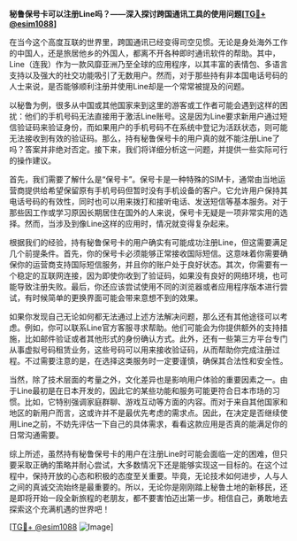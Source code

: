 **秘鲁保号卡可以注册Line吗？——深入探讨跨国通讯工具的使用问题[[TG💪+ @esim1088](https://t.me/s/esim1088)]**

在当今这个高度互联的世界里，跨国通讯已经变得司空见惯。无论是身处海外工作的中国人，还是旅居他乡的外国人，都离不开各种即时通讯软件的帮助。其中，Line（连我）作为一款风靡亚洲乃至全球的应用程序，以其丰富的表情包、多语言支持以及强大的社交功能吸引了无数用户。然而，对于那些持有非本国电话号码的人士来说，是否能够顺利注册并使用Line却是一个常常被提及的问题。

以秘鲁为例，很多从中国或其他国家来到这里的游客或工作者可能会遇到这样的困扰：他们的手机号码无法直接用于激活Line账号。这是因为Line要求新用户通过短信验证码来验证身份，而如果用户的手机号码不在系统中登记为活跃状态，则可能无法接收到有效的验证码。那么，持有秘鲁保号卡的用户真的就不能注册Line了吗？答案并非绝对否定。接下来，我们将详细分析这一问题，并提供一些实际可行的操作建议。

首先，我们需要了解什么是“保号卡”。保号卡是一种特殊的SIM卡，通常由当地运营商提供给希望保留原有手机号码但暂时没有手机设备的客户。它允许用户保持其电话号码的有效性，同时也可以用来拨打和接听电话、发送短信等基本服务。对于那些因工作或学习原因长期居住在国外的人来说，保号卡无疑是一项非常实用的选择。然而，当涉及到像Line这样的应用时，情况就变得复杂起来。

根据我们的经验，持有秘鲁保号卡的用户确实有可能成功注册Line，但这需要满足几个前提条件。首先，你的保号卡必须能够正常接收国际短信。这意味着你需要确保你的运营商支持国际短信服务，并且你的账户处于良好状态。其次，你需要有一个稳定的互联网连接，因为即使你收到了验证码，如果没有良好的网络环境，也可能导致注册失败。最后，你还应该尝试使用不同的浏览器或者应用程序版本进行尝试，有时候简单的更换界面可能会带来意想不到的效果。

如果你发现自己无论如何都无法通过上述方法解决问题，那么还有其他途径可以考虑。例如，你可以联系Line官方客服寻求帮助。他们可能会为你提供额外的支持措施，比如邮件验证或者其他形式的身份确认方式。此外，还有一些第三方平台专门从事虚拟号码租赁业务，这些号码可以用来接收验证码，从而帮助你完成注册过程。不过需要注意的是，在选择这类服务时一定要谨慎，确保其合法性和安全性。

当然，除了技术层面的考量之外，文化差异也是影响用户体验的重要因素之一。由于Line最初是在日本开发的，因此它的某些功能和服务可能更符合日本市场的习惯。比如，它特别强调家庭群聊、游戏互动等方面的内容。而对于来自其他国家和地区的新用户而言，这或许并不是最优先考虑的需求点。因此，在决定是否继续使用Line之前，不妨先评估一下自己的具体需求，看看这款应用是否真的能满足你的日常沟通需要。

综上所述，虽然持有秘鲁保号卡的用户在注册Line时可能会面临一定的困难，但只要采取正确的策略并耐心尝试，大多数情况下还是能够实现这一目标的。在这个过程中，保持开放的心态和积极的态度至关重要。毕竟，无论技术如何进步，人与人之间的真诚交流始终是最重要的。所以，无论你是刚刚踏上秘鲁土地的新移民，还是即将开始一段全新旅程的老朋友，都不要害怕迈出第一步。相信自己，勇敢地去探索这个充满机遇的世界吧！

[[TG💪+ @esim1088](https://t.me/s/esim1088) ![Image](https://i.postimg.cc/4NQfJmqS/Snipaste-2025-05-13-00-14-12.png)]